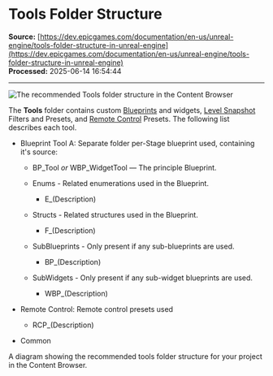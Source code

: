 # Tools Folder Structure

**Source:** [https://dev.epicgames.com/documentation/en-us/unreal-engine/tools-folder-structure-in-unreal-engine](https://dev.epicgames.com/documentation/en-us/unreal-engine/tools-folder-structure-in-unreal-engine)  
**Processed:** 2025-06-14 16:54:44

---

![The recommended Tools folder structure in the Content Browser](https://d1iv7db44yhgxn.cloudfront.net/documentation/images/68da9888-29c6-40da-bb78-11f796f222e9/cb_tools.png)

The **Tools** folder contains custom [Blueprints](/documentation/en-us/unreal-engine/blueprints-visual-scripting-in-unreal-engine) and widgets, [Level Snapshot](/documentation/en-us/unreal-engine/level-snapshots-in-unreal-engine) Filters and Presets, and [Remote Control](/documentation/en-us/unreal-engine/remote-control-for-unreal-engine) Presets. The following list describes each tool.

-   Blueprint Tool A: Separate folder per-Stage blueprint used, containing it's source:
    
    -   BP\_Tool *or* WBP\_WidgetTool — The principle Blueprint.
        
    -   Enums - Related enumerations used in the Blueprint.
        
        -   E\_(Description)
    -   Structs - Related structures used in the Blueprint.
        
        -   F\_(Description)
    -   SubBlueprints - Only present if any sub-blueprints are used.
        
        -   BP\_(Description)
    -   SubWidgets - Only present if any sub-widget blueprints are used.
        
        -   WBP\_(Description)
-   Remote Control: Remote control presets used
    
    -   RCP\_(Description)
-   Common
    

A diagram showing the recommended tools folder structure for your project in the Content Browser.